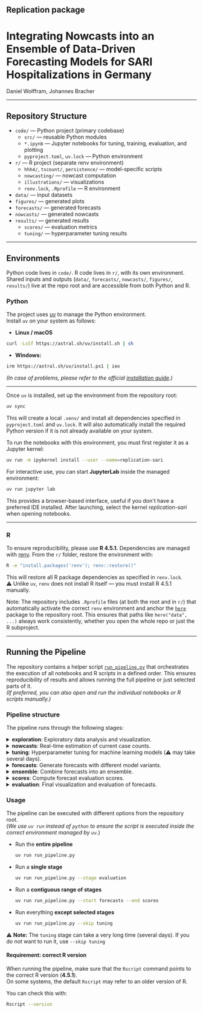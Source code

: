## Replication package

# Integrating Nowcasts into an Ensemble of Data-Driven Forecasting Models for SARI Hospitalizations in Germany

Daniel Wolffram, Johannes Bracher

------------------------------------------------------------------------

## Repository Structure

-   `code/` — Python project (primary codebase)
    -   `src/` — reusable Python modules
    -   `*.ipynb` — Jupyter notebooks for tuning, training, evaluation, and plotting
    -   `pyproject.toml`, `uv.lock` — Python environment
-   `r/` — R project (separate renv environment)
    -   `hhh4/`, `tscount/`, `persistence/` — model-specific scripts
    -   `nowcasting/` — nowcast computation
    -   `illustrations/` — visualizations
    -   `renv.lock`, `.Rprofile` — R environment
-   `data/` — input datasets
-   `figures/` — generated plots
-   `forecasts/` — generated forecasts
-   `nowcasts/` — generated nowcasts
-   `results/` — generated results
    -   `scores/` — evaluation metrics
    -   `tuning/` — hyperparameter tuning results

------------------------------------------------------------------------

## Environments

Python code lives in `code/`. R code lives in `r/`, with its own environment. Shared inputs and outputs (`data/`, `forecasts/`, `nowcasts/`, `figures/`, `results/`) live at the repo root and are accessible from both Python and R.

### Python

The project uses [uv](https://github.com/astral-sh/uv) to manage the Python environment.\
Install `uv` on your system as follows:

-   **Linux / macOS**

``` bash
curl -LsSf https://astral.sh/uv/install.sh | sh
```

-   **Windows:**

``` bash
irm https://astral.sh/uv/install.ps1 | iex
```

*(In case of problems, please refer to the official [installation guide](https://docs.astral.sh/uv/getting-started/installation/).)*

------------------------------------------------------------------------

Once `uv` is installed, set up the environment from the repository root:

``` bash
uv sync
```

This will create a local `.venv/` and install all dependencies specified in `pyproject.toml` and `uv.lock`. It will also automatically install the required Python version if it is not already available on your system.

To run the notebooks with this environment, you must first register it as a Jupyter kernel:

``` bash
uv run -m ipykernel install --user --name=replication-sari
```

For interactive use, you can start **JupyterLab** inside the managed environment:

``` bash
uv run jupyter lab
```

This provides a browser-based interface, useful if you don't have a preferred IDE installed. After launching, select the kernel *replication-sari* when opening notebooks.

------------------------------------------------------------------------

### R

To ensure reproducibility, please use **R 4.5.1.** Dependencies are managed with [renv](https://rstudio.github.io/renv/). From the `r/` folder, restore the environment with:

``` bash
R -e "install.packages('renv'); renv::restore()"
```

This will restore all R package dependencies as specified in `renv.lock`. \
⚠️ Unlike `uv`, `renv` does not install R itself — you must install R 4.5.1 manually.

Note: The repository includes `.Rprofile` files (at both the root and in `r/`) that automatically activate the correct `renv` environment and anchor the [`here`](https://here.r-lib.org/) package to the repository root. This ensures that paths like `here("data", ...)` always work consistently, whether you open the whole repo or just the R subproject.

------------------------------------------------------------------------

## Running the Pipeline

The repository contains a helper script [`run_pipeline.py`](./code/run_pipeline.py) that orchestrates the execution of all notebooks and R scripts in a defined order. This ensures reproducibility of results and allows running the full pipeline or just selected parts of it.\
*(If preferred, you can also open and run the individual notebooks or R scripts manually.)*

### Pipeline structure

The pipeline runs through the following stages:

<details>

<summary><b>exploration</b>: Exploratory data analysis and visualization.</summary>

-   `plot_sari.ipynb`: visualize SARI data
-   `plot_ari.ipynb`: visualize ARI data
-   `plot_delays.ipynb`: analyze reporting delays
-   `autocorrelation.ipynb`: investigate correlation structure of time series

</details>

<details>

<summary><b>nowcasts</b>: Real-time estimation of current case counts.</summary>

-   `nowcasting/compute_nowcasts.R`

</details>

<details>

<summary><b>tuning</b>: Hyperparameter tuning for machine learning models (⚠️ may take several days).</summary>

-   `tuning_lightgbm.ipynb`
-   `tuning_tsmixer.ipynb`

</details>

<details>

<summary><b>forecasts</b>: Generate forecasts with different model variants.</summary>

-   `baseline_historical.ipynb`: historical baseline model
-   `compute_forecasts.ipynb`: compute ML-based forecasts
-   `persistence/persistence.R`: persistence baseline
-   `hhh4/hhh4_default.R`, `hhh4/hhh4_exclude_covid.R`, `hhh4/hhh4_naive.R`,
    `hhh4/hhh4_oracle.R`, `hhh4/hhh4_shuffle.R`, `hhh4/hhh4_skip.R`,
    `hhh4/hhh4_vincentization.R`: hhh4 model variants
-   `tscount/tscount_extended.R`, `tscount/tscount_simple.R`: tscount models

</details>

<details>

<summary><b>ensemble</b>: Combine forecasts into an ensemble.</summary>

-   `compute_ensemble.R`

</details>

<details>

<summary><b>scores</b>: Compute forecast evaluation scores.</summary>

-   `compute_scores.ipynb`

</details>

<details>

<summary><b>evaluation</b>: Final visualization and evaluation of forecasts.</summary>

-   `plot_nowcasts.ipynb`
-   `plot_forecasts.ipynb`
-   `evaluation.ipynb`
-   `evaluation_quantiles.ipynb`
-   `diebold_mariano.ipynb`

</details>

### Usage

The pipeline can be executed with different options from the repository root.\
(*We use `uv run` instead of `python` to ensure the script is executed inside the correct environment managed by `uv`.*)

-   Run the **entire pipeline**

    ``` bash
    uv run run_pipeline.py
    ```

-   Run a **single stage**

    ``` bash
    uv run run_pipeline.py --stage evaluation
    ```

-   Run a **contiguous range of stages**

    ``` bash
    uv run run_pipeline.py --start forecasts --end scores
    ```

-   Run everything **except selected stages**

    ``` bash
    uv run run_pipeline.py --skip tuning
    ```

⚠️ **Note:** The `tuning` stage can take a very long time (several days). If you do not want to run it, use `--skip tuning`

#### Requirement: correct R version

When running the pipeline, make sure that the `Rscript` command points to the correct R version (**4.5.1**).\
On some systems, the default `Rscript` may refer to an older version of R.

You can check this with:

``` bash
Rscript --version
```
